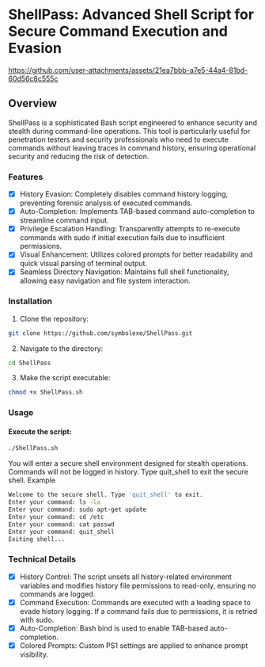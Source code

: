 # ShellPass: Advanced Shell Script for Secure Command Execution and Evasion
https://github.com/user-attachments/assets/21ea7bbb-a7e5-44a4-81bd-60d56c8c555c
## Overview
ShellPass is a sophisticated Bash script engineered to enhance security and stealth during command-line operations. This tool is particularly useful for penetration testers and security professionals who need to execute commands without leaving traces in command history, ensuring operational security and reducing the risk of detection.
### Features
- [x] History Evasion: Completely disables command history logging, preventing forensic analysis of executed commands.
- [x] Auto-Completion: Implements TAB-based command auto-completion to streamline command input.
- [x] Privilege Escalation Handling: Transparently attempts to re-execute commands with sudo if initial execution fails due to insufficient permissions.
- [x] Visual Enhancement: Utilizes colored prompts for better readability and quick visual parsing of terminal output.
- [x] Seamless Directory Navigation: Maintains full shell functionality, allowing easy navigation and file system interaction.

### Installation
1. Clone the repository:

```bash
git clone https://github.com/symbolexe/ShellPass.git
```

2. Navigate to the directory:

```bash
cd ShellPass
```

3. Make the script executable:

```bash
chmod +x ShellPass.sh
```

### Usage
#### Execute the script:

```bash
./ShellPass.sh
```

You will enter a secure shell environment designed for stealth operations. Commands will not be logged in history. Type quit_shell to exit the secure shell.
Example

```sh
Welcome to the secure shell. Type 'quit_shell' to exit.
Enter your command: ls -la
Enter your command: sudo apt-get update
Enter your command: cd /etc
Enter your command: cat passwd
Enter your command: quit_shell
Exiting shell...
```
### Technical Details
- [x] History Control: The script unsets all history-related environment variables and modifies history file permissions to read-only, ensuring no commands are logged.
- [x] Command Execution: Commands are executed with a leading space to evade history logging. If a command fails due to permissions, it is retried with sudo.
- [x] Auto-Completion: Bash bind is used to enable TAB-based auto-completion.
- [x] Colored Prompts: Custom PS1 settings are applied to enhance prompt visibility.
